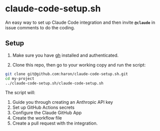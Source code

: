 # claude-code-setup.sh

An easy way to set up Claude Code integration and then invite **`@claude`** in issue comments to do the coding.

## Setup

1. Make sure you have [gh](https://cli.github.com/) installed and authenticated.

2. Clone this repo, then go to your working copy and run the script:

```bash
git clone git@github.com:haron/claude-code-setup.sh.git
cd my-project
../claude-code-setup.sh/claude-code-setup.sh
```

The script will:
1. Guide you through creating an Anthropic API key
2. Set up GitHub Actions secrets
3. Configure the Claude GitHub App
4. Create the workflow file
5. Create a pull request with the integration.
